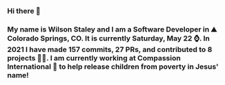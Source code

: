 ### Hi there 👋

### My name is Wilson Staley and I am a Software Developer in ⛰ Colorado Springs, CO.  It is currently Saturday, May 22 ⌚. In 2021 I have made 157 commits, 27 PRs, and contributed to 8 projects 👨‍💻. I am currently working at Compassion International 🏢 to help release children from poverty in Jesus' name!